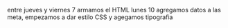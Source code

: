 entre jueves  y viernes 7 armamos el HTML
lunes 10 agregamos datos a las meta, empezamos a dar estilo CSS y agegamos tipografia